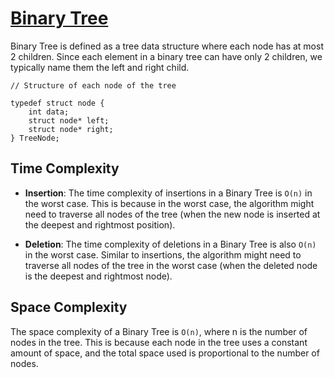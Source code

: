 # [Binary Tree](https://www.geeksforgeeks.org/binary-tree-data-structure/?ref=lbp)

Binary Tree is defined as a tree data structure where each node has at most 2 children. Since each element in a binary tree can have only 2 children, we typically name them the left and right child.

```
// Structure of each node of the tree
 
typedef struct node {
    int data;
    struct node* left;
    struct node* right;
} TreeNode;
```

## Time Complexity

* **Insertion**: The time complexity of insertions in a Binary Tree is `O(n)` in the worst case. This is because in the worst case, the algorithm might need to traverse all nodes of the tree (when the new node is inserted at the deepest and rightmost position).

* **Deletion**: The time complexity of deletions in a Binary Tree is also `O(n)` in the worst case. Similar to insertions, the algorithm might need to traverse all nodes of the tree in the worst case (when the deleted node is the deepest and rightmost node).

## Space Complexity

The space complexity of a Binary Tree is `O(n)`, where n is the number of nodes in the tree. This is because each node in the tree uses a constant amount of space, and the total space used is proportional to the number of nodes.